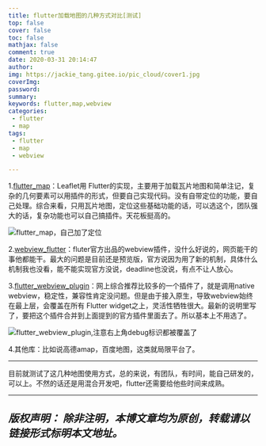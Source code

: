 ```yaml
---
title: flutter加载地图的几种方式对比[测试]
top: false
cover: false
toc: false
mathjax: false
comment: true
date: 2020-03-31 20:14:47
author:
img: https://jackie_tang.gitee.io/pic_cloud/cover1.jpg
coverImg:
password:
summary:
keywords: flutter,map,webview
categories:
 - flutter
 - map
tags:
 - flutter
 - map
 - webview

---
```


1.[flutter_map](https://pub.dev/packages/flutter_map)：Leaflet用 Flutter的实现，主要用于加载瓦片地图和简单注记，复杂的几何要素可以用插件的形式，但要自己实现代码。没有自带定位的功能，要自己处理。综合来看，只用瓦片地图，定位这些基础功能的话，可以选这个，团队强大的话，复杂功能也可以自己搞插件。天花板挺高的。

![flutter_map，自己加了定位](https://jackie_tang.gitee.io/pic_cloud/flutter_map.jpg)

2.[webview_flutter](https://pub.dev/packages/webview_flutter)：fluter官方出品的webview插件，没什么好说的，网页能干的事他都能干。最大的问题是目前还是预览版，官方说因为用了新的机制，具体什么机制我也没看，能不能实现官方没说，deadline也没说，有点不让人放心。

3.[flutter_webview_plugin](https://pub.dev/packages/flutter_webview_plugin)：网上综合推荐比较多的一个插件了，就是调用native webview，稳定性，兼容性肯定没问题。但是由于接入原生，导致webview始终在最上层，会覆盖在所有 Flutter widget之上，灵活性牺牲很大。最新的说明里写了，要把这个插件合并到上面提到的官方插件里面去了。所以基本上不用选了。

![flutter_webview_plugin,注意右上角debug标识都被覆盖了](https://jackie_tang.gitee.io/pic_cloud/webviewplugin.jpg)

4.其他库：比如说高德amap，百度地图，这类就局限平台了。

---

目前就测试了这几种地图使用方式，总的来说，有团队，有时间，能自己研发的，可以上。不然的话还是用混合开发吧，flutter还需要给他些时间来成熟。

---
*版权声明：*
*除非注明，本博文章均为原创，转载请以链接形式标明本文地址。*
---
